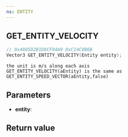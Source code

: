 ```yaml
---
ns: ENTITY
---
```

## GET_ENTITY_VELOCITY

```c
// 0x4805D2B1D8CF94A9 0xC14C9B6B
Vector3 GET_ENTITY_VELOCITY(Entity entity);
```

```
the unit is m/s along each axis  
GET_ENTITY_VELOCITY(aEntity) is the same as GET_ENTITY_SPEED_VECTOR(aEntity,false)  
```

## Parameters
* **entity**: 

## Return value
